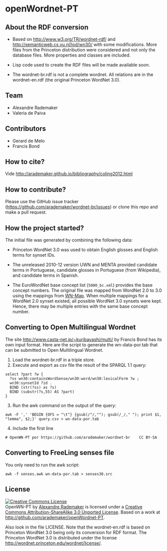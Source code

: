 
# openWordnet-PT

## About the RDF conversion

- Based on http://www.w3.org/TR/wordnet-rdf/ and
  http://semanticweb.cs.vu.nl/lod/wn30/ with some modifications. More
  files from the Princeton distribution were considered and not only
  the database files. More properties and classes are included.
  
- Lisp code used to create the RDF files will be made available soon.

- The wordnet-br.rdf is not a complete wordnet. All relations are in
  the wordnet-en.rdf (the original Princeton WordNet 3.0).


## Team

- Alexandre Rademaker
- Valeria de Paiva

## Contributors

- Gerard de Melo
- Francis Bond 


## How to cite?

Vide http://arademaker.github.io/bibliography/coling2012.html


## How to contribute?

Please use the GitHub issue tracker
(https://github.com/arademaker/wordnet-br/issues) or clone this repo
and make a pull request. 


## How the project started?

The initial file was generated by combining the following data:

- Princeton WordNet 3.0 was used to obtain English glosses and English
  terms for synset IDs.

- The unreleased 2010-12 version UWN and MENTA provided candidate
  terms in Portuguese, candidate glosses in Portuguese (from
  Wikipedia), and candidate terms in Spanish.

- The EuroWordNet base concept list (`5000_bc.xml`) provides the base
  concept numbers. The original file was mapped from WordNet 2.0 to
  3.0 using the mappings from
  [WN-Map](http://nlp.lsi.upc.edu/web/index.php?option=com_content&task=view&id=21&Itemid=57). When
  multiple mappings for a WordNet 2.0 synset existed, all possible
  WordNet 3.0 synsets were kept. Hence, there may be multiple entries
  with the same base concept number.


## Converting to Open Multilingual Wordnet

The site http://www.casta-net.jp/~kuribayashi/multi/ by Francis Bond
has its own input format. Here are the script to generate the
wn-data-por.tab that can be submitted to Open Multilingual Wordnet.

1. Load the wordnet-br.rdf in a triple store.
2. Execute and export as csv file the result of the SPARQL 1.1 query:

```
select ?part ?w {
  ?ss wn30:containsWordSense/wn30:word/wn30:lexicalForm ?w ;
  wn30:synsetId ?id .
  BIND (str(?ss) as ?s)
  BIND (substr(?s,55) AS ?part)
}
```

3. Run the awk command on the output of the query:

```
awk -F ',' 'BEGIN {OFS = "\t"} {gsub(/"/,""); gsub(/_/," "); print $1, "lemma", $2;}' query.csv > wn-data-por.tab
```

4. Include the first line 

```
# OpenWN-PT	por	https://github.com/arademaker/wordnet-br	CC BY-SA
```

## Converting to FreeLing senses file

You only need to run the awk script:

```
awk -f senses.awk wn-data-por.tab > senses30.src
```

## License

<p><a rel="license" href="http://creativecommons.org/licenses/by-sa/3.0/deed.en_US"><img alt="Creative Commons License" style="border-width:0" src="http://i.creativecommons.org/l/by-sa/3.0/88x31.png" /></a><br /><span xmlns:dct="http://purl.org/dc/terms/" href="http://purl.org/dc/dcmitype/Dataset" property="dct:title" rel="dct:type">OpenWN-PT</span> by <a xmlns:cc="http://creativecommons.org/ns#" href="http://arademaker.github.com" property="cc:attributionName" rel="cc:attributionURL">Alexandre Rademaker</a> is licensed under a <a rel="license" href="http://creativecommons.org/licenses/by-sa/3.0/deed.en_US">Creative Commons Attribution-ShareAlike 3.0 Unported License</a>. Based on a work at <a xmlns:dct="http://purl.org/dc/terms/" href="http://github.com/arademaker/wordnet-br" rel="dct:source">http://github.com/arademaker/openWordnet-PT</a>.</p>

Also look in the file LICENSE. Note that the wordnet-en.rdf is based
on Princeton WordNet 3.0 being only its conversion for RDF format. The
Princeton WordNet 3.0 is distributed under the license
http://wordnet.princeton.edu/wordnet/license/. 

